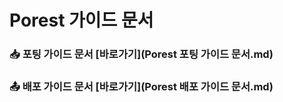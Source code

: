 # Porest 가이드 문서



### 📥 포팅 가이드 문서 [바로가기](Porest 포팅 가이드 문서.md)



### 📤 배포 가이드 문서 [바로가기](Porest 배포 가이드 문서.md)



